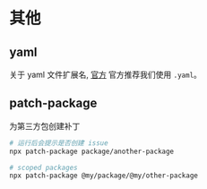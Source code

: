 # 其他

## yaml

关于 yaml 文件扩展名, [官方](https://yaml.org/faq.html) 官方推荐我们使用 `.yaml`。

## patch-package

为第三方包创建补丁

```bash
# 运行后会提示是否创建 issue
npx patch-package package/another-package

# scoped packages
npx patch-package @my/package/@my/other-package
```
